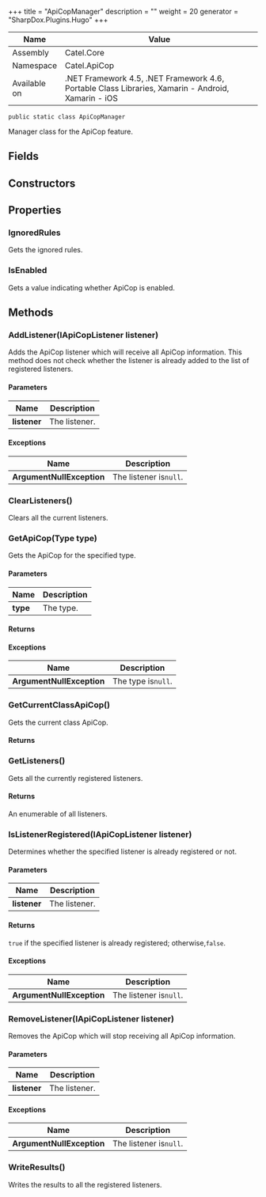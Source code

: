

+++
title = "ApiCopManager" 
description = ""
weight = 20
generator = "SharpDox.Plugins.Hugo"
+++

Name|Value
---|---
Assembly|Catel.Core
Namespace|Catel.ApiCop
Available on|.NET Framework 4.5, .NET Framework 4.6, Portable Class Libraries, Xamarin - Android, Xamarin - iOS

```
public static class ApiCopManager
```

Manager class for the ApiCop feature.

## Fields

## Constructors

## Properties

### IgnoredRules

Gets the ignored rules.

### IsEnabled

Gets a value indicating whether ApiCop is enabled.

## Methods

### AddListener(IApiCopListener listener)

Adds the ApiCop listener which will receive all ApiCop information. This method does not check whether the listener is already added to the list of registered listeners.

#### Parameters

Name|Description
---|---
**listener**|The listener.

#### Exceptions

Name|Description
---|---
**ArgumentNullException**|The listener is`null`.

### ClearListeners()

Clears all the current listeners.

### GetApiCop(Type type)

Gets the ApiCop for the specified type.

#### Parameters

Name|Description
---|---
**type**|The type.

#### Returns

#### Exceptions

Name|Description
---|---
**ArgumentNullException**|The type is`null`.

### GetCurrentClassApiCop()

Gets the current class ApiCop.

#### Returns

### GetListeners()

Gets all the currently registered listeners.

#### Returns

An enumerable of all listeners.

### IsListenerRegistered(IApiCopListener listener)

Determines whether the specified listener is already registered or not.

#### Parameters

Name|Description
---|---
**listener**|The listener.

#### Returns

`true` if the specified listener is already registered; otherwise,`false`.

#### Exceptions

Name|Description
---|---
**ArgumentNullException**|The listener is`null`.

### RemoveListener(IApiCopListener listener)

Removes the ApiCop which will stop receiving all ApiCop information.

#### Parameters

Name|Description
---|---
**listener**|The listener.

#### Exceptions

Name|Description
---|---
**ArgumentNullException**|The listener is`null`.

### WriteResults()

Writes the results to all the registered listeners.

